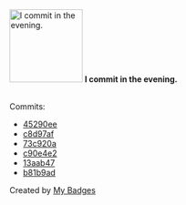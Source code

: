 <img src="https://github.com/my-badges/my-badges/blob/master/src/all-badges/time-of-commit/evening-commits.png?raw=true" alt="I commit in the evening." title="I commit in the evening." width="128">
<strong>I commit in the evening.</strong>
<br><br>

Commits:

- <a href="https://github.com/ccamel/ccamel/commit/45290ee6f4df7ece9171f1f5557518d2f6f011ce">45290ee</a>
- <a href="https://github.com/ccamel/ccamel/commit/c8d97af9e6cd7e8df93750ab723fde1d017ac1f0">c8d97af</a>
- <a href="https://github.com/ccamel/ccamel/commit/73c920a735f704622640659f9591e360fff1bedd">73c920a</a>
- <a href="https://github.com/ccamel/ccamel/commit/c90e4e21413e15e7da1f881f0c0c905e566fa0a6">c90e4e2</a>
- <a href="https://github.com/ccamel/playground-elm/commit/13aab477bd0ce1c8dcd409073c40e1a63038373c">13aab47</a>
- <a href="https://github.com/ccamel/playground-elm/commit/b81b9adddf1e1e2578ff8731fec4b85139763457">b81b9ad</a>


Created by <a href="https://github.com/my-badges/my-badges">My Badges</a>